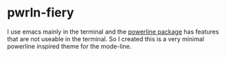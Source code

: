 # pwrln-fiery
I use emacs mainly in the terminal and the [powerline package](http://github.com/milkypostman/powerline) has features that are not useable in the terminal. So I created this is a very minimal powerline inspired theme for the mode-line.
